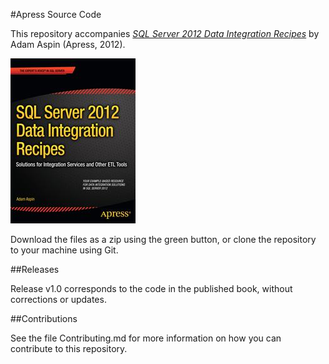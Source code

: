 #Apress Source Code

This repository accompanies [*SQL Server 2012 Data Integration Recipes*](http://www.apress.com/9781430247913) by Adam Aspin (Apress, 2012).

![Cover image](9781430247913.jpg)

Download the files as a zip using the green button, or clone the repository to your machine using Git.

##Releases

Release v1.0 corresponds to the code in the published book, without corrections or updates.

##Contributions

See the file Contributing.md for more information on how you can contribute to this repository.
